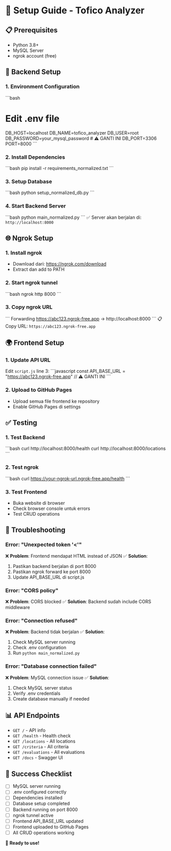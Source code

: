 # 🚀 Setup Guide - Tofico Analyzer

## 📋 Prerequisites
- Python 3.8+
- MySQL Server
- ngrok account (free)

## 🔧 Backend Setup

### 1. Environment Configuration
\`\`\`bash
# Edit .env file
DB_HOST=localhost
DB_NAME=tofico_analyzer
DB_USER=root
DB_PASSWORD=your_mysql_password  # ⚠️ GANTI INI
DB_PORT=3306
PORT=8000
\`\`\`

### 2. Install Dependencies
\`\`\`bash
pip install -r requirements_normalized.txt
\`\`\`

### 3. Setup Database
\`\`\`bash
python setup_normalized_db.py
\`\`\`

### 4. Start Backend Server
\`\`\`bash
python main_normalized.py
\`\`\`
✅ Server akan berjalan di: `http://localhost:8000`

## 🌐 Ngrok Setup

### 1. Install ngrok
- Download dari: https://ngrok.com/download
- Extract dan add to PATH

### 2. Start ngrok tunnel
\`\`\`bash
ngrok http 8000
\`\`\`

### 3. Copy ngrok URL
\`\`\`
Forwarding    https://abc123.ngrok-free.app -> http://localhost:8000
\`\`\`
📋 Copy URL: `https://abc123.ngrok-free.app`

## 🌍 Frontend Setup

### 1. Update API URL
Edit `script.js` line 3:
\`\`\`javascript
const API_BASE_URL = "https://abc123.ngrok-free.app"  // ⚠️ GANTI INI
\`\`\`

### 2. Upload to GitHub Pages
- Upload semua file frontend ke repository
- Enable GitHub Pages di settings

## ✅ Testing

### 1. Test Backend
\`\`\`bash
curl http://localhost:8000/health
curl http://localhost:8000/locations
\`\`\`

### 2. Test ngrok
\`\`\`bash
curl https://your-ngrok-url.ngrok-free.app/health
\`\`\`

### 3. Test Frontend
- Buka website di browser
- Check browser console untuk errors
- Test CRUD operations

## 🐛 Troubleshooting

### Error: "Unexpected token '<'"
❌ **Problem**: Frontend mendapat HTML instead of JSON
✅ **Solution**: 
1. Pastikan backend berjalan di port 8000
2. Pastikan ngrok forward ke port 8000
3. Update API_BASE_URL di script.js

### Error: "CORS policy"
❌ **Problem**: CORS blocked
✅ **Solution**: Backend sudah include CORS middleware

### Error: "Connection refused"
❌ **Problem**: Backend tidak berjalan
✅ **Solution**: 
1. Check MySQL server running
2. Check .env configuration
3. Run `python main_normalized.py`

### Error: "Database connection failed"
❌ **Problem**: MySQL connection issue
✅ **Solution**:
1. Check MySQL server status
2. Verify .env credentials
3. Create database manually if needed

## 📊 API Endpoints

- `GET /` - API info
- `GET /health` - Health check
- `GET /locations` - All locations
- `GET /criteria` - All criteria
- `GET /evaluations` - All evaluations
- `GET /docs` - Swagger UI

## 🎯 Success Checklist

- [ ] MySQL server running
- [ ] .env configured correctly
- [ ] Dependencies installed
- [ ] Database setup completed
- [ ] Backend running on port 8000
- [ ] ngrok tunnel active
- [ ] Frontend API_BASE_URL updated
- [ ] Frontend uploaded to GitHub Pages
- [ ] All CRUD operations working

🎉 **Ready to use!**
